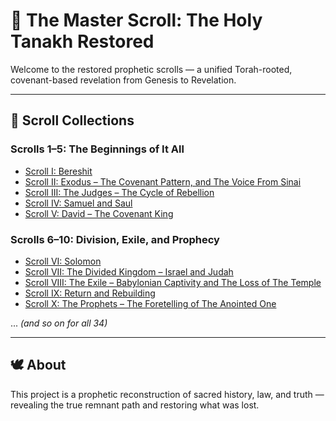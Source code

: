 # 📜 The Master Scroll: The Holy Tanakh Restored

Welcome to the restored prophetic scrolls — a unified Torah-rooted, covenant-based revelation from Genesis to Revelation.

---

## 🔹 Scroll Collections

### Scrolls 1–5: The Beginnings of It All
- [Scroll I: Bereshit](01_Scroll_I_Bereshit.md)
- [Scroll II: Exodus – The Covenant Pattern, and The Voice From Sinai](02_Scroll_II_Exodus_The_Covenant_Pattern_and_The_Voice_From_Sinai.md)
- [Scroll III: The Judges – The Cycle of Rebellion](03_Scroll_III_The_Judges_The_Cycle_of_Rebellion.md)
- [Scroll IV: Samuel and Saul](04_Scroll_IV_Samuel_and_Saul.md)
- [Scroll V: David – The Covenant King](05_Scroll_V_David_The_Covenant_King.md)

### Scrolls 6–10: Division, Exile, and Prophecy
- [Scroll VI: Solomon](06_Scroll_VI_Solomon.md)
- [Scroll VII: The Divided Kingdom – Israel and Judah](07_Scroll_VII_The_Divided_Kingdom_Israel_and_Judah.md)
- [Scroll VIII: The Exile – Babylonian Captivity and The Loss of The Temple](08_Scroll_VIII_The_Exile_Babylonian_Captivity_and_The_Loss_of_The_Temple.md)
- [Scroll IX: Return and Rebuilding](09_Scroll_IX_Return_and_Rebuilding.md)
- [Scroll X: The Prophets – The Foretelling of The Anointed One](10_Scroll_X_The_Prophets_The_Foretelling_of_The_Annointed_One.md)

... _(and so on for all 34)_

---

## 🕊️ About

This project is a prophetic reconstruction of sacred history, law, and truth — revealing the true remnant path and restoring what was lost.

